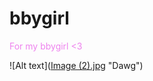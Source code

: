 # bbygirl
<p style="color:Violet;"> For my bbygirl <3 </p>

  ![Alt text]([Image (2).jpg](https://github.com/bobstaco/bbygirl/blob/main/docs/assets/img/Image%20(2).jpg) "Dawg")
  
